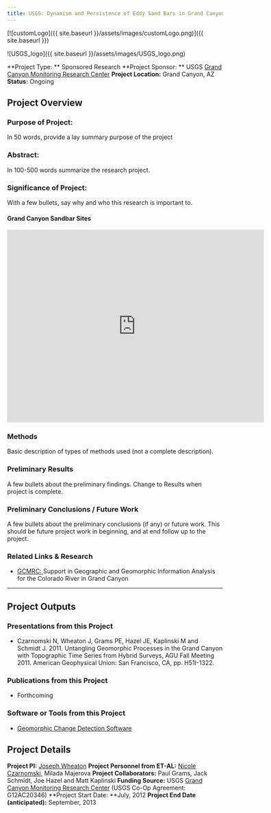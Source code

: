 ```yaml
---
title: USGS: Dynamism and Persistence of Eddy Sand Bars in Grand Canyon
---
```


[![customLogo]({{ site.baseurl }}/assets/images/customLogo.png)]({{ site.baseurl }})

![USGS_logo]({{ site.baseurl }}/assets/images/USGS_logo.png)

**Project Type: ** Sponsored Research
**Project Sponsor: ** USGS [Grand Canyon Monitoring Research Center](http://gcmrc.gov/)
**Project Location:** Grand Canyon, AZ
**Status:**   Ongoing

## Project Overview

### Purpose of Project:

In 50 words, provide a lay summary purpose of the project

### Abstract:

In 100-500 words summarize the research project.

### Significance of Project:

With a few bullets, say why and who this research is important to.

#### Grand Canyon Sandbar Sites

<iframe src="https://www.google.com/maps/embed?pb=!1m10!1m8!1m3!1d605865.0127078198!2d-111.832581!3d36.264207!3m2!1i1024!2i768!4f13.1!5e1!3m2!1sen!2sus!4v1504994095153" width="600" height="450" frameborder="0" style="border:0" allowfullscreen></iframe>

### Methods

Basic description of types of methods used (not a complete description). 

### Preliminary Results

A few bullets about the preliminary findings. Change to Results when project is complete.

### Preliminary Conclusions / Future Work

A few bullets about the preliminary conclusions (if any) or future work. This should be future project work in beginning, and at end follow up to the project.

### Related Links & Research

- [GCMRC: ](http://etal.joewheaton.org/projects/past-projects/usgs-support-in-geographic-and-geomorphic-informaiton-analysis-for-the-colorado-river-in-grand-canyon)Support in Geographic and Geomorphic Information Analysis for the Colorado River in Grand Canyon

------

## Project Outputs

### Presentations from this Project

- Czarnomski N, Wheaton J, Grams PE, Hazel JE, Kaplinski M and Schmidt J. 2011. Untangling Geomorphic Processes in the Grand Canyon with Topographic Time Series from Hybrid Surveys, AGU Fall Meeting 2011. American Geophysical Union: San Francisco, CA, pp. H51I-1322.

### Publications from this Project

- Forthcoming

### Software or Tools from this Project

- [Geomorphic Change Detection Software](http://gcd.joewheaton.org/)

## Project Details

**Project PI:**  [Joseph Wheaton](http://joewheaton.org/) 
**Project Personnel from ET-AL:** [Nicole Czarnomski](http://etal.joewheaton.org/people/where-are-they-now/former-researchers/nicole-czarnomski), Milada Majerova
**Project Collaborators:** Paul Grams, Jack Schmidt, Joe Hazel and Matt Kaplinski
**Funding Source:** USGS [Grand Canyon Monitoring Research Center](http://gcmrc.gov/) (USGS Co-Op Agreement: G12AC20346)
**Project Start Date: **July, 2012
**Project End Date (anticipated):** September, 2013